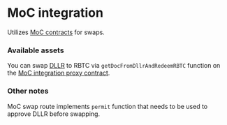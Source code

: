 # MoC integration

Utilizes [MoC contracts](https://moneyonchain.com/) for swaps.

### Available assets

You can swap [DLLR](https://explorer.rsk.co/address/0xc1411567d2670e24d9c4daaa7cda95686e1250aa) to RBTC via `getDocFromDllrAndRedeemRBTC` function on the [MoC integration proxy contract](https://explorer.rsk.co/address/0x9363323d9c653a2b89c758f62f5043f0b2c67c71).

### Other notes

MoC swap route implements `permit` function that needs to be used to approve DLLR before swapping.

